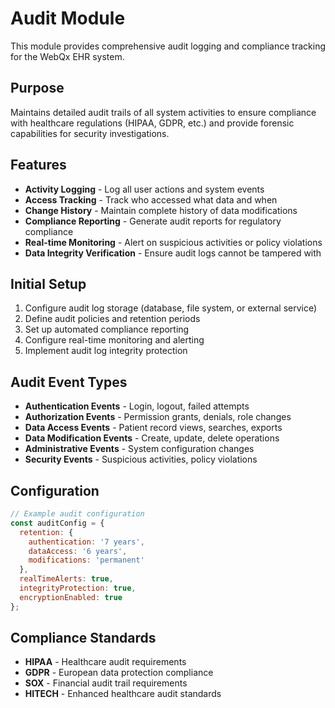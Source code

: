 # Audit Module

This module provides comprehensive audit logging and compliance tracking for the WebQx EHR system.

## Purpose

Maintains detailed audit trails of all system activities to ensure compliance with healthcare regulations (HIPAA, GDPR, etc.) and provide forensic capabilities for security investigations.

## Features

- **Activity Logging** - Log all user actions and system events
- **Access Tracking** - Track who accessed what data and when
- **Change History** - Maintain complete history of data modifications
- **Compliance Reporting** - Generate audit reports for regulatory compliance
- **Real-time Monitoring** - Alert on suspicious activities or policy violations
- **Data Integrity Verification** - Ensure audit logs cannot be tampered with

## Initial Setup

1. Configure audit log storage (database, file system, or external service)
2. Define audit policies and retention periods
3. Set up automated compliance reporting
4. Configure real-time monitoring and alerting
5. Implement audit log integrity protection

## Audit Event Types

- **Authentication Events** - Login, logout, failed attempts
- **Authorization Events** - Permission grants, denials, role changes
- **Data Access Events** - Patient record views, searches, exports
- **Data Modification Events** - Create, update, delete operations
- **Administrative Events** - System configuration changes
- **Security Events** - Suspicious activities, policy violations

## Configuration

```javascript
// Example audit configuration
const auditConfig = {
  retention: {
    authentication: '7 years',
    dataAccess: '6 years',
    modifications: 'permanent'
  },
  realTimeAlerts: true,
  integrityProtection: true,
  encryptionEnabled: true
};
```

## Compliance Standards

- **HIPAA** - Healthcare audit requirements
- **GDPR** - European data protection compliance
- **SOX** - Financial audit trail requirements
- **HITECH** - Enhanced healthcare audit standards